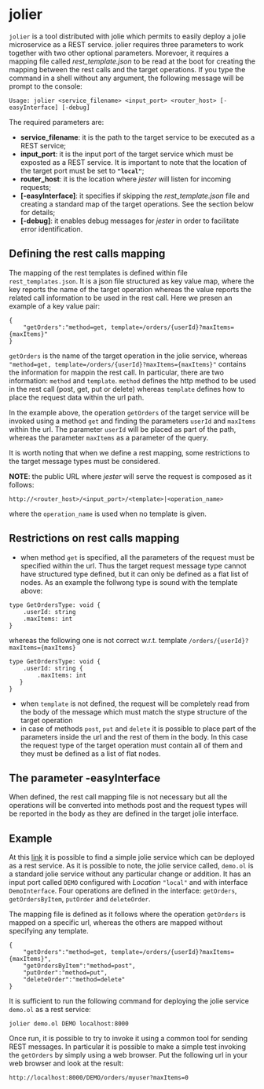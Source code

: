 # jolier
`jolier` is a tool distributed with jolie which permits to easily deploy a jolie microservice as a REST service. jolier requires three parameters to work together with two other optional parameters. Morevoer, it requires a mapping file called _rest_template.json_ to be read at the boot for creating the mapping between the rest calls and the target operations. If you type the command in a shell without any argument, the following message will be prompt to the console:
```
Usage: jolier <service_filename> <input_port> <router_host> [-easyInterface] [-debug]
```

The required parameters are:
* **service_filename**: it is the path to the target service to be executed as a REST service;
* **input_port**: it is the input port of the target service which must be exposted as a REST service. It is important to note that the location of the target port must be set to **`"local"`**;
* **router_host**: it is the location where _jester_ will listen for incoming requests;
* **[-easyInterface]**: it specifies if skipping the _rest_template.json_ file and creating a standard map of the target operations. See the section below for details;
* **[-debug]**: it enables debug messages for _jester_ in order to facilitate error identification.

## Defining the rest calls mapping
The mapping of the rest templates is defined within file `rest_templates.json`. It is a json file structured as key value map, where the key reports the name of the target operation whereas the value reports the related call information to be used in the rest call. Here we presen an example of a key value pair:

```
{
    "getOrders":"method=get, template=/orders/{userId}?maxItems={maxItems}"
}
```
`getOrders` is the name of the target operation in the jolie service, whereas `"method=get, template=/orders/{userId}?maxItems={maxItems}"` contains the information for mappin the rest call. In particular, there are two information: `method` and `template`. `method` defines the http method to be used in the rest call (post, get, put or delete) whereas `template` defines how to place the request data within the url path.

In the example above, the operation `getOrders` of the target service will be invoked using a method `get` and finding the parameters `userId` and `maxItems` within the url. The parameter `userId` will be placed as part of the path, whereas the parameter `maxItems` as a parameter of the query.

It is worth noting that when we define a rest mapping, some restrictions to the target message types must be considered.

**NOTE**: the public URL where _jester_ will serve the request is composed as it follows:
```
http://<router_host>/<input_port>/<template>|<operation_name>
```
where the `operation_name` is used when no template is given.

## Restrictions on rest calls mapping
* when method `get` is specified, all the parameters of the request must be specified within the url. Thus the target request message type cannot have structured type defined, but it can only be defined as a flat list of nodes. As an example the follwong type is sound with the template above: 
```
type GetOrdersType: void {
    .userId: string
    .maxItems: int
} 
```
whereas the following one is not correct w.r.t. template `/orders/{userId}?maxItems={maxItems}`
```
type GetOrdersType: void {
    .userId: string {
        .maxItems: int
   }
}
```
* when `template` is not defined, the request will be completely read from the body of the message which must match the stype structure of the target operation
* in case of methods `post`, `put` and `delete` it is possible to place part of the parameters inside the url and the rest of them in the body. In this case the request type of the target operation must contain all of them and they must be defined as a list of flat nodes.

## The parameter -easyInterface
When defined, the rest call mapping file is not necessary but all the operations will be converted into methods post and the request types will be reported in the body as they are defined in the target jolie interface.

## Example
At this [link](https://github.com/jolie/examples/tree/master/05_other_tools/03_jolier) it is possible to find a simple jolie service which can be deployed as a rest service. As it is possible to note, the jolie service called, `demo.ol` is a standard jolie service without any particular change or addition. It has an input port called `DEMO` configured with _Location_ `"local"` and with interface `DemoInterface`. Four operations are defined in the interface: `getOrders`, `getOrdersByItem`, `putOrder` and `deleteOrder`.

The mapping file is defined as it follows where the operation `getOrders` is mapped on a specific url, whereas the others are mapped without specifying any template.

```
{
    "getOrders":"method=get, template=/orders/{userId}?maxItems={maxItems}",
    "getOrdersByItem":"method=post",
    "putOrder":"method=put",
    "deleteOrder":"method=delete"
}
```
It is sufficient to run the following command for deploying the jolie service `demo.ol` as a rest service:
```
jolier demo.ol DEMO localhost:8000
```
Once run, it is possible to try to invoke it using a common tool for sending REST messages. In particular it is possible to make a simple test invoking the `getOrders` by simply using a web browser. Put the following url in your web browser and look at the result:
```
http://localhost:8000/DEMO/orders/myuser?maxItems=0
```


